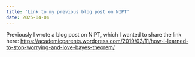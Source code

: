 ```yaml
---
title: 'Link to my previous blog post on NIPT'
date: 2025-04-04
---
```


Previously I wrote a blog post on NIPT, which I wanted to share the link here: https://academicparents.wordpress.com/2019/03/11/how-i-learned-to-stop-worrying-and-love-bayes-theorem/

